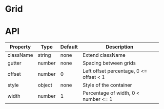 # Grid

<example />

# API

| Property | Type | Default | Description |
| --- | --- | --- | --- |
| className | string | none | Extend className |
| gutter | number | none | Spacing between grids |
| offset | number | 0 | Left offset percentage, 0 <= offset < 1 |
| style | object | none | Style of the container |
| width | number | 1 | Percentage of width, 0 < number <= 1 |